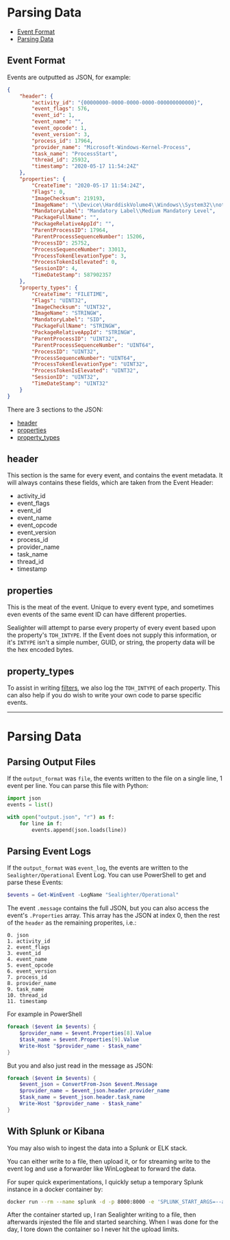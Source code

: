 # Parsing Data
 - [Event Format](#Event%20Format)
 - [Parsing Data](#Parsing%20Data)


## Event Format
Events are outputted as JSON, for example:
```json
{
    "header": {
        "activity_id": "{00000000-0000-0000-0000-000000000000}",
        "event_flags": 576,
        "event_id": 1,
        "event_name": "",
        "event_opcode": 1,
        "event_version": 3,
        "process_id": 17964,
        "provider_name": "Microsoft-Windows-Kernel-Process",
        "task_name": "ProcessStart",
        "thread_id": 25932,
        "timestamp": "2020-05-17 11:54:24Z"
    },
    "properties": {
        "CreateTime": "2020-05-17 11:54:24Z",
        "Flags": 0,
        "ImageChecksum": 219193,
        "ImageName": "\\Device\\HarddiskVolume4\\Windows\\System32\\notepad.exe",
        "MandatoryLabel": "Mandatory Label\\Medium Mandatory Level",
        "PackageFullName": "",
        "PackageRelativeAppId": "",
        "ParentProcessID": 17964,
        "ParentProcessSequenceNumber": 15206,
        "ProcessID": 25752,
        "ProcessSequenceNumber": 33013,
        "ProcessTokenElevationType": 3,
        "ProcessTokenIsElevated": 0,
        "SessionID": 4,
        "TimeDateStamp": 587902357
    },
    "property_types": {
        "CreateTime": "FILETIME",
        "Flags": "UINT32",
        "ImageChecksum": "UINT32",
        "ImageName": "STRINGW",
        "MandatoryLabel": "SID",
        "PackageFullName": "STRINGW",
        "PackageRelativeAppId": "STRINGW",
        "ParentProcessID": "UINT32",
        "ParentProcessSequenceNumber": "UINT64",
        "ProcessID": "UINT32",
        "ProcessSequenceNumber": "UINT64",
        "ProcessTokenElevationType": "UINT32",
        "ProcessTokenIsElevated": "UINT32",
        "SessionID": "UINT32",
        "TimeDateStamp": "UINT32"
    }
}
```

There are 3 sections to the JSON:
 - [header](#header)
 - [properties](#properties)
 - [property_types](#property_types)

## header
This section is the same for every event, and contains the event metadata.
It will always contains these fields, which are taken from the Event Header:
- activity_id
- event_flags
- event_id
- event_name
- event_opcode
- event_version
- process_id
- provider_name
- task_name
- thread_id
- timestamp

## properties
This is the meat of the event. Unique to every event type, and sometimes even events of the same event ID can have different properties.

Sealighter will attempt to parse every property of every event based upon the property's `TDH_INTYPE`. If the Event does not supply this information, or it's `INTYPE` isn't a simple number, GUID, or string, the property data will be the hex encoded bytes.

## property_types
To assist in writing [filters](FILTERING.md), we also log the `TDH_INTYPE` of each property. This can also help if you do wish to write your own code to parse specific events.


_____________


# Parsing Data

## Parsing Output Files
If the `output_format` was `file`, the events written to the file on a single line, 1 event per line. You can parse this file with Python:
```python
import json
events = list()

with open("output.json", "r") as f:
    for line in f:
        events.append(json.loads(line))
```

## Parsing Event Logs
If the `output_format` was `event_log`, the events are written to the `Sealighter/Operational` Event Log. You can use PowerShell to get and parse these Events:
```powershell
$events = Get-WinEvent -LogName "Sealighter/Operational"
```

The event `.message` contains the full JSON, but you can also access the event's `.Properties` array.
This array has the JSON at index 0, then the rest of the `header` as the remaining properites, i.e.:
```
0. json
1. activity_id
2. event_flags
3. event_id
4. event_name
5. event_opcode
6. event_version
7. process_id
8. provider_name
9. task_name
10. thread_id
11. timestamp
```
For example in PowerShell
```powershell
foreach ($event in $events) {
    $provider_name = $event.Properties[8].Value
    $task_name = $event.Properties[9].Value
    Write-Host "$provider_name - $task_name"
}
```
But you and also just read in the message as JSON:
```powershell
foreach ($event in $events) {
    $event_json = ConvertFrom-Json $event.Message
    $provider_name = $event_json.header.provider_name
    $task_name = $event_json.header.task_name
    Write-Host "$provider_name - $task_name"
}
```


## With Splunk or Kibana
You may also wish to ingest the data into a Splunk or ELK stack.

You can either write to a file, then upload it, or for streaming write to the event log and use a forwarder like WinLogbeat to forward the data.


For super quick experimentations, I quickly setup a temporary Splunk instance in a docker container by:
```bash
docker run --rm --name splunk -d -p 8000:8000 -e 'SPLUNK_START_ARGS=--accept-license' -e 'SPLUNK_PASSWORD=sealighter' splunk/splunk:latest
```
After the container started up, I ran Sealighter writing to a file, then afterwards injested the file and started searching. When I was done for the day, I tore down the container so I never hit the upload limits.
